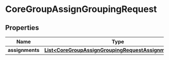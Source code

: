 

# CoreGroupAssignGroupingRequest


## Properties

| Name | Type | Description | Notes |
|------------ | ------------- | ------------- | -------------|
|**assignments** | [**List&lt;CoreGroupAssignGroupingRequestAssignmentsInner&gt;**](CoreGroupAssignGroupingRequestAssignmentsInner.md) |  |  |



